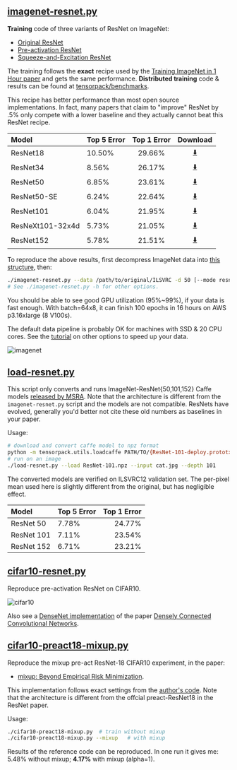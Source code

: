 
## [imagenet-resnet.py](imagenet-resnet.py)

__Training__ code of three variants of ResNet on ImageNet:

* [Original ResNet](https://arxiv.org/abs/1512.03385)
* [Pre-activation ResNet](https://arxiv.org/abs/1603.05027)
* [Squeeze-and-Excitation ResNet](https://arxiv.org/abs/1709.01507)

The training follows the __exact__ recipe used by the [Training ImageNet in 1 Hour paper](https://arxiv.org/abs/1706.02677)
and gets the same performance.
__Distributed training__ code & results can be found at [tensorpack/benchmarks](https://github.com/tensorpack/benchmarks/tree/master/ResNet-Horovod).

This recipe has better performance than most open source implementations.
In fact, many papers that claim to "improve" ResNet by .5% only compete with a lower
baseline and they actually cannot beat this ResNet recipe.

| Model       | Top 5 Error | Top 1 Error | Download                                                                     |
|:------------|:------------|:-----------:|:----------------------------------------------------------------------------:|
| ResNet18    | 10.50%      | 29.66%      | [:arrow_down:](http://models.tensorpack.com/ResNet/ImageNet-ResNet18.npz)    |
| ResNet34    | 8.56%       | 26.17%      | [:arrow_down:](http://models.tensorpack.com/ResNet/ImageNet-ResNet34.npz)    |
| ResNet50    | 6.85%       | 23.61%      | [:arrow_down:](http://models.tensorpack.com/ResNet/ImageNet-ResNet50.npz)    |
| ResNet50-SE | 6.24%       | 22.64%      | [:arrow_down:](http://models.tensorpack.com/ResNet/ImageNet-ResNet50-SE.npz) |
| ResNet101   | 6.04%       | 21.95%      | [:arrow_down:](http://models.tensorpack.com/ResNet/ImageNet-ResNet101.npz)   |
| ResNeXt101-32x4d   | 5.73%       | 21.05%      |   [:arrow_down:](http://models.tensorpack.com/ResNet/ImageNet-ResNeXt101-32x4d.npz) |
| ResNet152   | 5.78%       | 21.51%      | [:arrow_down:](http://models.tensorpack.com/ResNet/ImageNet-ResNet152.npz)   |

To reproduce the above results,
first decompress ImageNet data into [this structure](http://tensorpack.readthedocs.io/modules/dataflow.dataset.html#tensorpack.dataflow.dataset.ILSVRC12), then:
```bash
./imagenet-resnet.py --data /path/to/original/ILSVRC -d 50 [--mode resnet/preact/se] --batch 256
# See ./imagenet-resnet.py -h for other options.
```

You should be able to see good GPU utilization (95%~99%), if your data is fast enough.
With batch=64x8, it can finish 100 epochs in 16 hours on AWS p3.16xlarge (8 V100s).

The default data pipeline is probably OK for machines with SSD & 20 CPU cores.
See the [tutorial](http://tensorpack.readthedocs.io/tutorial/efficient-dataflow.html) on other options to speed up your data.

![imagenet](imagenet-resnet.png)

## [load-resnet.py](load-resnet.py)

This script only converts and runs ImageNet-ResNet{50,101,152} Caffe models [released by MSRA](https://github.com/KaimingHe/deep-residual-networks).
Note that the architecture is different from the `imagenet-resnet.py` script and the models are not compatible.
ResNets have evolved, generally you'd better not cite these old numbers as baselines in your paper.

Usage:
```bash
# download and convert caffe model to npz format
python -m tensorpack.utils.loadcaffe PATH/TO/{ResNet-101-deploy.prototxt,ResNet-101-model.caffemodel} ResNet101.npz
# run on an image
./load-resnet.py --load ResNet-101.npz --input cat.jpg --depth 101
```

The converted models are verified on ILSVRC12 validation set.
The per-pixel mean used here is slightly different from the original, but has
negligible effect.

| Model              | Top 5 Error | Top 1 Error |
|:-------------------|-------------|------------:|
| ResNet 50          |      7.78%  |      24.77% |
| ResNet 101         |      7.11%  |      23.54% |
| ResNet 152         |      6.71%  |      23.21% |

## [cifar10-resnet.py](cifar10-resnet.py)

Reproduce pre-activation ResNet on CIFAR10.

![cifar10](cifar10-resnet.png)

Also see a [DenseNet implementation](https://github.com/YixuanLi/densenet-tensorflow) of the paper [Densely Connected Convolutional Networks](https://arxiv.org/abs/1608.06993).


## [cifar10-preact18-mixup.py](cifar10-preact18-mixup.py)

Reproduce the mixup pre-act ResNet-18 CIFAR10 experiment, in the paper:

* [mixup: Beyond Empirical Risk Minimization](https://arxiv.org/abs/1710.09412).

This implementation follows exact settings from the [author's code](https://github.com/hongyi-zhang/mixup).
Note that the architecture is different from the offcial preact-ResNet18 in the
ResNet paper.

Usage:
```bash
./cifar10-preact18-mixup.py  # train without mixup
./cifar10-preact18-mixup.py --mixup   # with mixup
```

Results of the reference code can be reproduced.
In one run it gives me: 5.48% without mixup; __4.17%__ with mixup (alpha=1).
